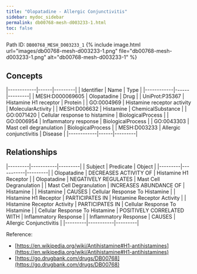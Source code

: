 ```yaml
---
title: "Olopatadine - Allergic Conjunctivitis"
sidebar: mydoc_sidebar
permalink: db00768-mesh-d003233-1.html
toc: false 
---
```



Path ID: `DB00768_MESH_D003233_1`
{% include image.html url="images/db00768-mesh-d003233-1.png" file="db00768-mesh-d003233-1.png" alt="db00768-mesh-d003233-1" %}

## Concepts

|------------|------|---------|
| Identifier | Name | Type    |
|------------|------|---------|
| MESH:D000069605 | Olopatadine | Drug |
| UniProt:P35367 | Histamine H1 receptor | Protein |
| GO:0004969 | Histamine receptor activity | MolecularActivity |
| MESH:D006632 | Histamine | ChemicalSubstance |
| GO:0071420 | Cellular response to histamine | BiologicalProcess |
| GO:0006954 | Inflammatory response | BiologicalProcess |
| GO:0043303 | Mast cell degranulation | BiologicalProcess |
| MESH:D003233 | Allergic conjunctivitis | Disease |
|------------|------|---------|

## Relationships

|---------|-----------|---------|
| Subject | Predicate | Object  |
|---------|-----------|---------|
| Olopatadine | DECREASES ACTIVITY OF | Histamine H1 Receptor |
| Olopatadine | NEGATIVELY REGULATES | Mast Cell Degranulation |
| Mast Cell Degranulation | INCREASES ABUNDANCE OF | Histamine |
| Histamine | CAUSES | Cellular Response To Histamine |
| Histamine H1 Receptor | PARTICIPATES IN | Histamine Receptor Activity |
| Histamine Receptor Activity | PARTICIPATES IN | Cellular Response To Histamine |
| Cellular Response To Histamine | POSITIVELY CORRELATED WITH | Inflammatory Response |
| Inflammatory Response | CAUSES | Allergic Conjunctivitis |
|---------|-----------|---------|

Reference: 
  - [https://en.wikipedia.org/wiki/Antihistamine#H1-antihistamines](https://en.wikipedia.org/wiki/Antihistamine#H1-antihistamines)
  - [https://go.drugbank.com/drugs/DB00768](https://go.drugbank.com/drugs/DB00768)
